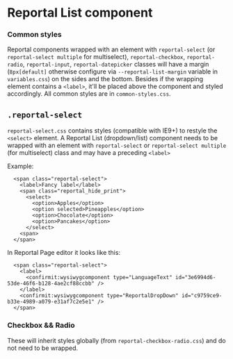 # Reportal List component

### Common styles

Reportal components wrapped with an element with `reportal-select` (or `reportal-select multiple` for multiselect), `reportal-checkbox`, `reportal-radio`, `reportal-input`, `reportal-datepicker` classes
will have a margin (`8px[default]` otherwise configure via `--reportal-list-margin` variable in `variables.css`) on the sides and the bottom. Besides if the wrapping element contains a `<label>`, it'll be placed above the component and styled accordingly.
All common styles are in `common-styles.css`.

## `.reportal-select`

`reportal-select.css` contains styles (compatible with IE9+) to restyle the `<select>` element. A Reportal List (dropdown/list) component needs to be wrapped with an element with `reportal-select` or `reportal-select multiple` (for multiselect) class and may have a preceding `<label>` 

Example:

      <span class="reportal-select">
        <label>Fancy label</label>
        <span class="reportal_hide_print">
          <select>
            <option>Apples</option>
            <option selected>Pineapples</option>
            <option>Chocolate</option>
            <option>Pancakes</option>
          </select>
        <span>
      </span>

In Reportal Page editor it looks like this:

      <span class="reportal-select">
        <label>
          <confirmit:wysiwygcomponent type="LanguageText" id="3e6994d6-53de-46f6-b128-4ae2cf88ccbb" />
        </label>
        <confirmit:wysiwygcomponent type="ReportalDropDown" id="c9759ce9-b33e-4989-a079-e31af7c2e5e1" />
      </span>

### Checkbox && Radio

These will inherit styles globally (from `reportal-checkbox-radio.css`) and do not need to be wrapped.
